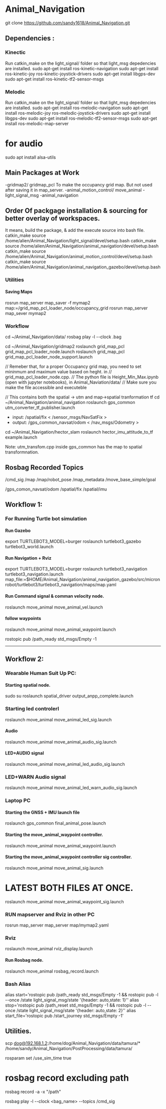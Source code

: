 # Animal_Navigation
git clone https://github.com/sandy1618/Animal_Navigation.git

## Dependencies : 
### Kinectic 
Run catkin_make on the light_signal/ folder so that light_msg depedencies are installed.
sudo apt-get install ros-kinetic-navigation
sudo apt-get install ros-kinetic-joy ros-kinetic-joystick-drivers
sudo apt-get install libgps-dev
sudo apt-get install ros-kinetic-tf2-sensor-msgs

### Melodic 
Run catkin_make on the light_signal/ folder so that light_msg depedencies are installed.
sudo apt-get install ros-melodic-navigation
sudo apt-get install ros-melodic-joy ros-melodic-joystick-drivers
sudo apt-get install libgps-dev
sudo apt-get install ros-melodic-tf2-sensor-msgs
sudo apt-get install ros-melodic-map-server

# for audio
sudo apt install alsa-utils



## Main Packages at Work
-gridmap2/ gridmap_pcl
To make the occupancy grid map. But not used after saving it in map_server. 
-animal_motion_control/ move_animal
-light_signal_msg
-animal_navigation 

## Order Of packgage installation & sourcing  for better overlay of workspaces. 
It means, build the package, & add the execute source into bash file.
catkin_make
source /home/alien/Animal_Navigation/light_signal/devel/setup.bash
catkin_make
source /home/alien/Animal_Navigation/animal_navigation/devel/setup.bash
catkin_make
source /home/alien/Animal_Navigation/animal_motion_control/devel/setup.bash
catkin_make
source /home/alien/Animal_Navigation/animal_navigation_gazebo/devel/setup.bash





### Utilities 
#### Saving Maps 
rosrun map_server map_saver -f mymap2 map:=/grid_map_pcl_loader_node/occupancy_grid
rosrun map_server map_sever mymap2

### Workflow 

cd ~/Animal_Navigation/data/
rosbag play -l --clock .bag

cd ~/Animal_Navigation/gridmap2
roslaunch grid_map_pcl grid_map_pcl_loader_node.launch
roslaunch grid_map_pcl grid_map_pcl_loader_node_support.launch

// Remeber that, for a proper Occupancy grid map, you need to set mininmum and maximum value based on heght. in 
// grid_map_pcl_loader_node.cpp. 
// The python file is Height_Min_Max.ipynb (open with jupyter notebooks), in Animal_Naviation/data/
// Make sure you make the file accessible and executeble 

// This contains both the spatial -> utm and map->spatial tranformation tf
cd ~/Animal_Navigation/animal_navigation
roslaunch gps_common utm_converter_tf_publisher.launch
- input: /spatial/fix  < /sensor_msgs/NavSatFix >
- output: /gps_common_navsat/odom < /nav_msgs/Odometry >


cd ~/Animal_Navigation/hector_slam
roslaunch hector_imu_attitude_to_tf example.launch



Note: utm_transfom.cpp inside gps_common has the map to spatial transformnation. 

## Rosbag Recorded Topics 
/cmd_sig
/map
/map/robot_pose
/map_metadata
/move_base_simple/goal

/gps_comon_navsat/odom
/spatial/fix
/spatial/imu


## Workflow 1:
### For Running Turtle bot simulation 
#### Run Gazebo 
export TURTLEBOT3_MODEL=burger
roslaunch turtlebot3_gazebo turtlebot3_world.launch 

#### Run Navigation + Rviz 
export TURTLEBOT3_MODEL=burger
roslaunch turtlebot3_navigation turtlebot3_navigation.launch map_file:=$HOME/Animal_Navigation/animal_navigation_gazebo/src/micronrobot/turtlebot3/turtlebot3_navigation/maps/map.yaml


#### Run Command signal & comman velocity node. 
<!-- - Check if the node is subscribing to AMCL signal .  -->
roslaunch move_animal move_animal_vel.launch

#### follow waypoints
roslaunch move_animal move_animal_waypoint.launch 

rostopic pub /path_ready std_msgs/Empty -1



___ 
## Workflow 2:
### Wearable Human Suit Up PC:
#### Starting spatial node.
sudo su
roslaunch spatial_driver output_anpp_complete.launch


### Starting led controlerl 
roslaunch move_animal move_animal_led_sig.launch
#### Audio
roslaunch move_animal move_animal_audio_sig.launch
#### LED+AUDIO signal
roslaunch move_animal move_animal_led_audio_sig.launch
### LED+WARN Audio signal
roslaunch move_animal move_animal_led_warn_audio_sig.launch




### Laptop PC 
#### Starting the GNSS + IMU launch file
roslaunch gps_common final_animal_pose.launch

#### Starting the move_animal_waypoint controller. 
<!-- Check if the node is subscribing to /map/robot_pose signal -->
roslaunch move_animal move_animal_waypoint.launch

#### Starting the move_animal_waypoint controller sig controller.
roslaunch move_animal move_animal_sig.launch

# LATEST BOTH FILES AT ONCE. 
roslaunch move_animal move_animal_waypoint_sig.launch

### RUN mapserver and Rviz in other PC
rosrun map_server map_server map/mymap2.yaml

### Rviz 
roslaunch move_animal rviz_display.launch

#### Run Rosbag node. 
roslaunch move_animal rosbag_record.launch

### Bash Alias 

alias start='rostopic pub /path_ready std_msgs/Empty -1 && rostopic pub -l --once /state light_signal_msg/state '{header: auto,state: 1}''
alias stop='rostopic pub /path_reset std_msgs/Empty -1 && rostopic pub -l --once /state light_signal_msg/state '{header: auto,state: 2}''
alias start_file='rostopic pub /start_journey std_msgs/Empty -1'




## Utilities.

scp dog@192.168.1.2:/home/dog/Animal_Navigation/data/tamura/* /home/sandy/Animal_Navigation/PostProcessing/data/tamura/

rosparam set /use_sim_time true
# rosbag record excluding path
rosbag record -a -x "/path"

rosbag play -l --clock <bag_name> --topics /cmd_sig


